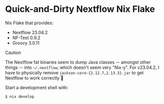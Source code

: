 # Quick-and-Dirty Nextflow Nix Flake

Nix Flake that provides:

* Nextflow 23.04.2
* NF-Test 0.9.2
* Groovy 3.0.11

> [!CAUTION]
> The Nextflow fat binaries seem to dump Java classes -- amongst other
> things -- into `~/.nextflow`; which doesn't seem very "Nix-y". For
> v23.04.2, I have to physically remove `jackson-core-{2.12.7,2.13.3}.jar`
> to get Nextflow to work correctly :shrug:

Start a development shell with:

```console
$ nix develop
```
